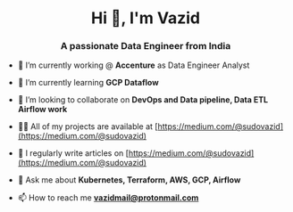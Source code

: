 
<h1 align="center">Hi 👋, I'm Vazid</h1>
<h3 align="center">A passionate Data Engineer from India</h3>



- 🔭 I’m currently working @ **Accenture** as Data Engineer Analyst

- 🌱 I’m currently learning **GCP Dataflow**

- 👯 I’m looking to collaborate on **DevOps and Data pipeline, Data ETL Airflow work**

- 👨‍💻 All of my projects are available at [https://medium.com/@sudovazid](https://medium.com/@sudovazid)

- 📝 I regularly write articles on [https://medium.com/@sudovazid](https://medium.com/@sudovazid)

- 💬 Ask me about **Kubernetes, Terraform, AWS, GCP, Airflow**

- 📫 How to reach me **vazidmail@protonmail.com**

